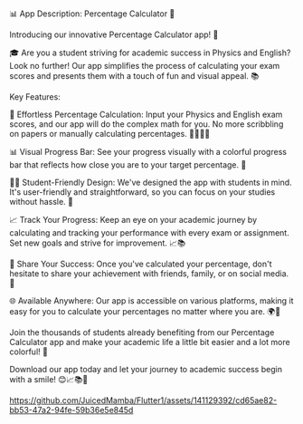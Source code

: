 📊 App Description: Percentage Calculator 🧮

Introducing our innovative Percentage Calculator app! 🚀

🎓 Are you a student striving for academic success in Physics and English? Look no further! Our app simplifies the process of calculating your exam scores and presents them with a touch of fun and visual appeal. 📚

Key Features:

🔢 Effortless Percentage Calculation: Input your Physics and English exam scores, and our app will do the complex math for you. No more scribbling on papers or manually calculating percentages. 📝➕📝➗

📊 Visual Progress Bar: See your progress visually with a colorful progress bar that reflects how close you are to your target percentage. 🌈

👨‍🎓 Student-Friendly Design: We've designed the app with students in mind. It's user-friendly and straightforward, so you can focus on your studies without hassle. 🎯

📈 Track Your Progress: Keep an eye on your academic journey by calculating and tracking your performance with every exam or assignment. Set new goals and strive for improvement. 📈📚

📢 Share Your Success: Once you've calculated your percentage, don't hesitate to share your achievement with friends, family, or on social media. 📣

🌐 Available Anywhere: Our app is accessible on various platforms, making it easy for you to calculate your percentages no matter where you are. 🌍📲

Join the thousands of students already benefiting from our Percentage Calculator app and make your academic life a little bit easier and a lot more colorful! 🌟

Download our app today and let your journey to academic success begin with a smile! 😊📈📚🎉



https://github.com/JuicedMamba/Flutter1/assets/141129392/cd65ae82-bb53-47a2-94fe-59b36e5e845d



